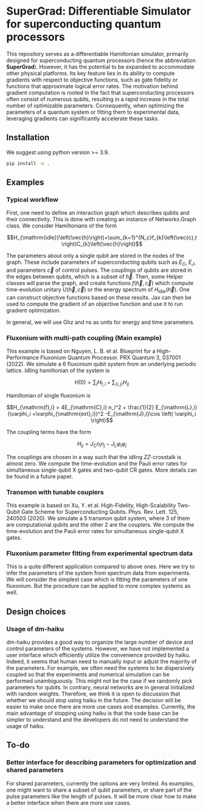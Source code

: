 # SuperGrad: Differentiable Simulator for superconducting quantum processors

This repository serves as a differentiable Hamiltonian simulator, primarily designed for superconducting quantum processors (hence the abbreviation <strong>SuperGrad</strong>). However, it has the potential to be expanded to accommodate other physical platforms. Its key feature lies in its ability to compute gradients with respect to objective functions, such as gate fidelity or functions that approximate logical error rates. The motivation behind gradient computation is rooted in the fact that superconducting processors often consist of numerous qubits, resulting in a rapid increase in the total number of optimizable parameters. Consequently, when optimizing the parameters of a quantum system or fitting them to experimental data, leveraging gradients can significantly accelerate these tasks.

## Installation

We suggest using python version >= 3.9.

```bash
pip install -e .
```

## Examples

### Typical workflow

First, one need to define an interaction graph which describes qubits and their connectivity.
This is done with creating an instance of Networkx.Graph class.
We consider Hamiltonians of the form

```math
H_{\mathrm{idle}}\left(\vec{h}\right)+\sum_{k=1}^{N_c}f_{k}\left(\vec{c},t\right)C_{k}\left(\vec{h}\right)
```

The parameters about only a single qubit are stored in the nodes of the graph.
These include parameters of superconducting qubits such as $`E_C`$, $`E_J`$, and parameters $`\vec{c}`$ of control pulses.
The couplings of qubits are stored in the edges between qubits, which is a subset of $`\vec{h}`$.
Then, some Helper classes will parse the graph, and create functions $`f(\vec{h},\vec{c})`$ which compute time-evolution unitary $`U(\vec{h},\vec{c})`$ or the energy spectrum of $`H_{\mathrm{idle}}(\vec{h})`$.
One can construct objective functions based on these results.
Jax can then be used to compute the gradient of an objective function and use it to run gradient optimization.

In general, we will use Ghz and ns as units for energy and time parameters.

### Fluxonium with multi-path coupling (Main example)

This example is based on Nguyen, L. B. et al. Blueprint for a High-Performance Fluxonium Quantum Processor. PRX Quantum 3, 037001 (2022).
We simulate a 6 fluxonium qubit system from an underlying periodic lattice.
Idling hamiltonian of the system is

```math
H(0) = \sum_i H_{\mathrm{f},i}  + \sum_{\langle i,j \rangle } H_{ij}
```

Hamiltonian of single fluxonium is

```math
H_{\mathrm{f},i} = 4E_{\mathrm{C},i} n_i^2 + \frac{1}{2} E_{\mathrm{L},i} (\varphi_i +\varphi_{\mathrm{ext},i})^2
    -E_{\mathrm{J},i}\cos \left( \varphi_i \right)
```

The coupling terms have the form

```math
H_{ij} = J_{\mathrm{C}} n_i n_j - J_{\mathrm{L}} \varphi_i \varphi_j
```

The couplings are chosen in a way such that the idling $`ZZ`$-crosstalk is almost zero.
We compute the time-evolution and the Pauli error rates for
simultaneous single-qubit X gates and two-qubit CR gates.
More details can be found in a future paper.

### Transmon with tunable couplers

This example is based on Xu, Y. et al. High-Fidelity, High-Scalability Two-Qubit Gate Scheme for Superconducting Qubits. Phys. Rev. Lett. 125, 240503 (2020).
We simulate a 5 transmon qubit system, where 3 of them are computational qubits and the other 2 are the couplers.
We compute the time-evolution and the Pauli error rates for
simultaneous single-qubit X gates.

### Fluxonium parameter fitting from experimental spectrum data

This is a quite different application compared to above ones.
Here we try to infer the parameters of the system from spectrum data from experiments.
We will consider the simplest case which is fitting the parameters of one fluxonium.
But the procedure can be applied to more complex systems as well.

## Design choices

### Usage of dm-haiku

dm-haiku provides a good way to organize the large number of device and control
parameters of the systems.
However, we have not implemented a user interface which efficiently utilize the
convenience provided by haiku.
Indeed, it seems that human need to manually input or adjust the majority of the
parameters.
For example, we often need the systems to be dispersively coupled so that the
experiments and numerical simulation can be performed unambiguously.
This might not be the case if we randomly pick parameters for qubits.
In contrary, neural networks are in general initialized with random weights.
Therefore, we think it is open to discussion that whether we should stop using
haiku in the future.
The decision will be easier to make once there are more use cases and examples.
Currently, the main advantage of stopping using haiku is that the code base can
be simpler to understand and the developers do not need to understand the usage
of haiku.

## To-do

### Better interface for describing parameters for optimization and shared parameters

For shared parameters, currently the options are very limited.
As examples, one might want to share a subset of qubit parameters, or share part
of the pulse parameters like the length of pulses.
It will be more clear how to make a better interface when there are more use cases.
